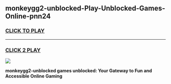 
## monkeygg2-unblocked-Play-Unblocked-Games-Online-pnn24
<h3>
<a href="https://premium76.site?title=monkeygg2-unblocked&ref=25A">CLICK TO PLAY</a></h3>
<hr>

<h3>
<a href="https://premium76.site?title=monkeygg2-unblocked&ref=25A">CLICK 2 PLAY</a>
  
</h3>

<a href="https://premium76.site?title=monkeygg2-unblocked&ref=25A"><img src="https://clearcache.store/games.png"></a>


**monkeygg2-unblocked games unblocked: Your Gateway to Fun and Accessible Online Gaming**
